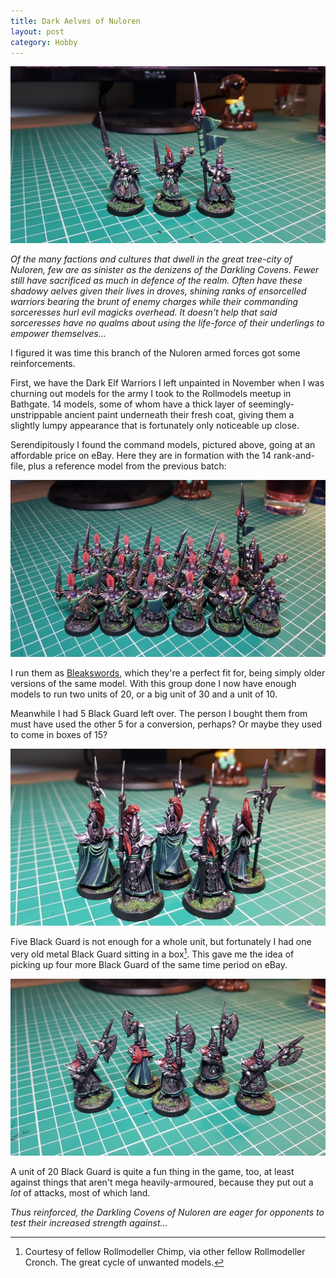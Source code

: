 ```yaml
---
title: Dark Aelves of Nuloren
layout: post
category: Hobby
---
```


![Dark Elf Command](/images/2022/04/hobby/dark_elf_command.jpg)

*Of the many factions and cultures that dwell in the great tree-city of Nuloren, few are as sinister as the denizens of the Darkling Covens. Fewer still have sacrificed as much in defence of the realm. Often have these shadowy aelves given their lives in droves, shining ranks of ensorcelled warriors bearing the brunt of enemy charges while their commanding sorceresses hurl evil magicks overhead. It doesn't help that said sorceresses have no qualms about using the life-force of their underlings to empower themselves...*

I figured it was time this branch of the Nuloren armed forces got some reinforcements.

<!--more-->

First, we have the Dark Elf Warriors I left unpainted in November when I was churning out models for the army I took to the Rollmodels meetup in Bathgate. 14 models, some of whom have a thick layer of seemingly-unstrippable ancient paint underneath their fresh coat, giving them a slightly lumpy appearance that is fortunately only noticeable up close.

Serendipitously I found the command models, pictured above, going at an affordable price on eBay. Here they are in formation with the 14 rank-and-file, plus a reference model from the previous batch:

![Warriors](/images/2022/04/hobby/dark_elf_warriors.jpg)

I run them as [Bleakswords](https://www.games-workshop.com/en-GB/Dark-Elves-Bleakswords), which they're a perfect fit for, being simply older versions of the same model. With this group done I now have enough models to run two units of 20, or a big unit of 30 and a unit of 10.

Meanwhile I had 5 Black Guard left over. The person I bought them from must have used the other 5 for a conversion, perhaps? Or maybe they used to come in boxes of 15?

![Black Guard](/images/2022/04/hobby/black_guard.jpg)

Five Black Guard is not enough for a whole unit, but fortunately I had one very old metal Black Guard sitting in a box[^1]. This gave me the idea of picking up four more Black Guard of the same time period on eBay.

![Black Guard](/images/2022/04/hobby/old_black_guard.jpg)

A unit of 20 Black Guard is quite a fun thing in the game, too, at least against things that aren't mega heavily-armoured, because they put out a *lot* of attacks, most of which land.

*Thus reinforced, the Darkling Covens of Nuloren are eager for opponents to test their increased strength against...*

[^1]: Courtesy of fellow Rollmodeller Chimp, via other fellow Rollmodeller Cronch. The great cycle of unwanted models.
